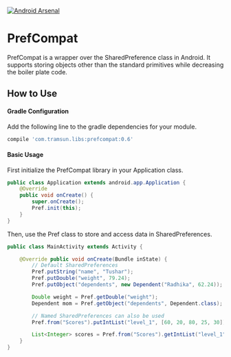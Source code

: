 [![Android Arsenal](https://img.shields.io/badge/Android%20Arsenal-PrefCompat-green.svg?style=true)](https://android-arsenal.com/details/1/3003)

# PrefCompat

PrefCompat is a wrapper over the SharedPreference class in Android. It supports storing objects other than the standard primitives while decreasing the boiler plate code.

How to Use
-------


#### Gradle Configuration

Add the following line to the gradle dependencies for your module.

```groovy
compile 'com.tramsun.libs:prefcompat:0.6'
```

#### Basic Usage

First initialize the PrefCompat library in your Application class.

```java
public class Application extends android.app.Application {
    @Override
    public void onCreate() {
        super.onCreate();
        Pref.init(this);
    }
}
```

Then, use the Pref class to store and access data in SharedPreferences.

```java
public class MainActivity extends Activity {

    @Override public void onCreate(Bundle inState) {
        // Default SharedPreferences
        Pref.putString("name", "Tushar");
        Pref.putDouble("weight", 79.24);
        Pref.putObject("dependents", new Dependent("Radhika", 62.24));

        Double weight = Pref.getDouble("weight");
        Dependent mom = Pref.getObject("dependents", Dependent.class);

        // Named SharedPreferences can also be used
        Pref.from("Scores").putIntList("level_1", [60, 20, 80, 25, 30]);

        List<Integer> scores = Pref.from("Scores").getIntList("level_1");
    }
}
```
